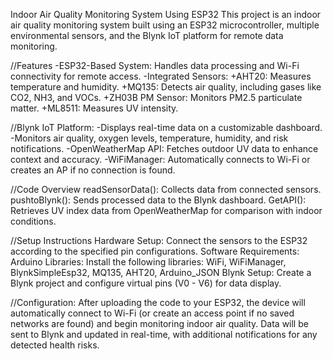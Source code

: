 
Indoor Air Quality Monitoring System Using ESP32
This project is an indoor air quality monitoring system built using an ESP32 microcontroller, multiple environmental sensors, and the Blynk IoT platform for remote data monitoring.

  //Features
-ESP32-Based System: Handles data processing and Wi-Fi connectivity for remote access.
-Integrated Sensors:
+AHT20: Measures temperature and humidity.
+MQ135: Detects air quality, including gases like CO2, NH3, and VOCs.
+ZH03B PM Sensor: Monitors PM2.5 particulate matter.
+ML8511: Measures UV intensity.
  
  //Blynk IoT Platform:
-Displays real-time data on a customizable dashboard.
-Monitors air quality, oxygen levels, temperature, humidity, and risk notifications.
-OpenWeatherMap API: Fetches outdoor UV data to enhance context and accuracy.
-WiFiManager: Automatically connects to Wi-Fi or creates an AP if no connection is found.
   
   //Code Overview
readSensorData(): Collects data from connected sensors.
pushtoBlynk(): Sends processed data to the Blynk dashboard.
GetAPI(): Retrieves UV index data from OpenWeatherMap for comparison with indoor conditions.
   
   //Setup Instructions
Hardware Setup:
Connect the sensors to the ESP32 according to the specified pin configurations.
Software Requirements:
Arduino Libraries: Install the following libraries:
WiFi, WiFiManager, BlynkSimpleEsp32, MQ135, AHT20, Arduino_JSON
Blynk Setup: Create a Blynk project and configure virtual pins (V0 - V6) for data display.


   //Configuration:
After uploading the code to your ESP32, the device will automatically connect to Wi-Fi (or create an access point if no saved networks are found) and begin monitoring indoor air quality. Data will be sent to Blynk and updated in real-time, with additional notifications for any detected health risks.
